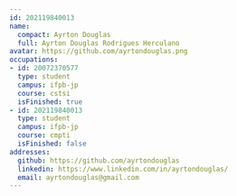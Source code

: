 ```yaml
---
id: 202119840013
name:
  compact: Ayrton Douglas
  full: Ayrton Douglas Rodrigues Herculano
avatar: https://github.com/ayrtondouglas.png
occupations:
- id: 20072370577
  type: student
  campus: ifpb-jp
  course: cstsi
  isFinished: true
- id: 202119840013
  type: student
  campus: ifpb-jp
  course: cmpti
  isFinished: false
addresses:
  github: https://github.com/ayrtondouglas
  linkedin: https://www.linkedin.com/in/ayrtondouglas/
  email: ayrtondouglas@gmail.com
---
```

